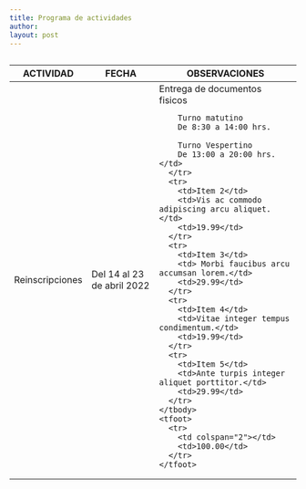 ```yaml
---
title: Programa de actividades
author:
layout: post
---
```


<span class="image center"><img src="{{ 'assets/images/pic03.jpg' | relative_url }}" alt="" /></span>

<div class="table-wrapper">
  <table>
    <thead>
      <tr>
        <th>ACTIVIDAD</th>
        <th>FECHA</th>
        <th>OBSERVACIONES</th>
      </tr>
    </thead>
    <tbody>
      <tr>
        <td>Reinscripciones</td>
        <td>Del 14 al 23 de abril 2022</td>
        <td>Entrega de documentos fisicos
        
        Turno matutino
        De 8:30 a 14:00 hrs.
        
        Turno Vespertino
        De 13:00 a 20:00 hrs.</td>
      </tr>
      <tr>
        <td>Item 2</td>
        <td>Vis ac commodo adipiscing arcu aliquet.</td>
        <td>19.99</td>
      </tr>
      <tr>
        <td>Item 3</td>
        <td> Morbi faucibus arcu accumsan lorem.</td>
        <td>29.99</td>
      </tr>
      <tr>
        <td>Item 4</td>
        <td>Vitae integer tempus condimentum.</td>
        <td>19.99</td>
      </tr>
      <tr>
        <td>Item 5</td>
        <td>Ante turpis integer aliquet porttitor.</td>
        <td>29.99</td>
      </tr>
    </tbody>
    <tfoot>
      <tr>
        <td colspan="2"></td>
        <td>100.00</td>
      </tr>
    </tfoot>
  </table>
</div>

